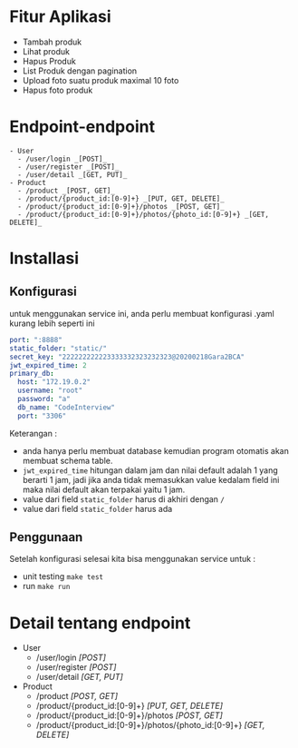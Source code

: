 # Fitur Aplikasi 
- Tambah produk
- Lihat produk
- Hapus Produk
- List Produk dengan pagination
- Upload foto suatu produk maximal 10 foto
- Hapus foto produk


# Endpoint-endpoint
```textmate
- User
  - /user/login _[POST]_
  - /user/register _[POST]_
  - /user/detail _[GET, PUT]_
- Product
  - /product _[POST, GET]_
  - /product/{product_id:[0-9]+} _[PUT, GET, DELETE]_
  - /product/{product_id:[0-9]+}/photos _[POST, GET]_
  - /product/{product_id:[0-9]+}/photos/{photo_id:[0-9]+} _[GET, DELETE]_
```
# Installasi
## Konfigurasi
untuk menggunakan service ini, anda perlu membuat konfigurasi .yaml kurang lebih seperti ini
```yaml
port: ":8888"
static_folder: "static/"
secret_key: "222222222223333332323232323@20200218Gara2BCA"
jwt_expired_time: 2
primary_db:
  host: "172.19.0.2"
  username: "root"
  password: "a"
  db_name: "CodeInterview"
  port: "3306"
```
Keterangan :
- anda hanya perlu membuat database kemudian program otomatis akan membuat schema table.
- `jwt_expired_time` hitungan dalam jam dan nilai default adalah 1 yang berarti 1 jam, jadi jika anda tidak memasukkan value 
kedalam field ini maka nilai default akan terpakai yaitu 1 jam.
- value dari field `static_folder` harus di akhiri dengan `/`
- value dari field `static_folder` harus ada

## Penggunaan
Setelah konfigurasi selesai kita bisa menggunakan service untuk :
- unit testing
  `make test`
- run
  `make run`

# Detail tentang endpoint
- User
  - /user/login _[POST]_
  - /user/register _[POST]_
  - /user/detail _[GET, PUT]_
- Product
  - /product _[POST, GET]_
  - /product/{product_id:[0-9]+} _[PUT, GET, DELETE]_
  - /product/{product_id:[0-9]+}/photos _[POST, GET]_
  - /product/{product_id:[0-9]+}/photos/{photo_id:[0-9]+} _[GET, DELETE]_
